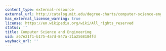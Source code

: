 ```yaml
---
content_type: external-resource
external_url: http://catalog.mit.edu/degree-charts/computer-science-engineering-course-6-3/
has_external_license_warning: true
license: https://en.wikipedia.org/wiki/All_rights_reserved
status: ''
title: Computer Science and Engineering
uid: a67e21f1-b175-4a7d-847a-21a2568184fd
wayback_url: ''
---
```

